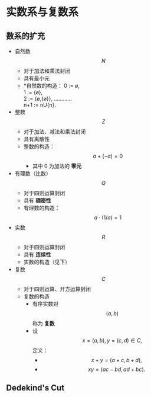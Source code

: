 # 实数系与复数系

## 数系的扩充
- 自然数 $$N$$ 
	- 对于加法和乘法封闭
	- 具有最小元
	- *自然数的构造：
	0 := ø,   
	1 := {ø},   
	2 := {ø,{ø}}, 
	…………  
	n+1 := nU{n}.  
- 整数 $$Z$$
	- 	对于加法、减法和乘法封闭
	- 	具有离散性
	- 	整数的构造：$$a + (-a) = 0$$
		- 其中 0 为加法的 **零元**
- 有理数（比数） $$Q$$
	- 对于四则运算封闭
	- 具有 **稠密性**
	- 有理数的构造：$$a \cdot ({1}/{a}) = 1$$
- 实数 $$R$$
	- 对于四则运算封闭
	- 具有 **连续性**
	- 实数的构造（见下）
- 复数 $$C$$
	- 对于四则运算、开方运算封闭
	- 复数的构造
		- 有序实数对 $$(a, b)$$ 称为 **复数**
		- 设 $$x = (a, b), y = (c, d) \in C,$$ 定义：
			- $$ x+y = (a+c, b+d),$$
			- $$ xy = (ac-bd, ad+bc).$$

## Dedekind's Cut
